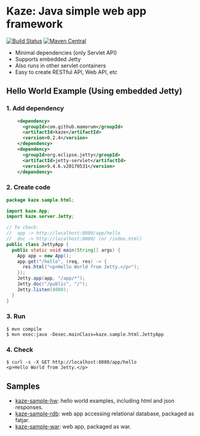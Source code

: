 # Kaze: Java simple web app framework
[![Build Status](https://travis-ci.org/mamorum/kaze.svg?branch=master)](https://travis-ci.org/mamorum/kaze)
[![Maven Central](https://maven-badges.herokuapp.com/maven-central/com.github.mamorum/kaze/badge.svg)](https://maven-badges.herokuapp.com/maven-central/com.github.mamorum/kaze)

- Minimal dependencies (only Servlet API)
- Supports embedded Jetty
- Also runs in other servlet containers
- Easy to create RESTful API, Web API, etc


## Hello World Example (Using embedded Jetty)
### 1. Add dependency
```xml
    <dependency>
      <groupId>com.github.mamorum</groupId>
      <artifactId>kaze</artifactId>
      <version>0.2.4</version>
    </dependency>
    <dependency>
      <groupId>org.eclipse.jetty</groupId>
      <artifactId>jetty-servlet</artifactId>
      <version>9.4.6.v20170531</version>
    </dependency>
```

### 2. Create code
```java
package kaze.sample.html;

import kaze.App;
import kaze.server.Jetty;

// To check:
//  app -> http://localhost:8080/app/hello
//  doc -> http://localhost:8080/ (or /index.html)
public class JettyApp {
  public static void main(String[] args) {
    App app = new App();
    app.get("/hello", (req, res) -> {
      res.html("<p>Hello World from Jetty.</p>");
    });
    Jetty.app(app, "/app/*");
    Jetty.doc("/public", "/");
    Jetty.listen(8080);
  }
}
```

### 3. Run
```
$ mvn compile
$ mvn exec:java -Dexec.mainClass=kaze.sample.html.JettyApp
```

### 4. Check
```
$ curl -s -X GET http://localhost:8080/app/hello
<p>Hello World from Jetty.</p>
```

## Samples
- [kaze-sample-hw](https://github.com/mamorum/kaze-sample/tree/master/hw): hello world examples, including html and json responses.
- [kaze-sample-rdb](https://github.com/mamorum/kaze-sample/tree/master/rdb): web app accessing relational database, packaged as fatjar.
- [kaze-sample-war](https://github.com/mamorum/kaze-sample/tree/master/war): web app, packaged as war.
